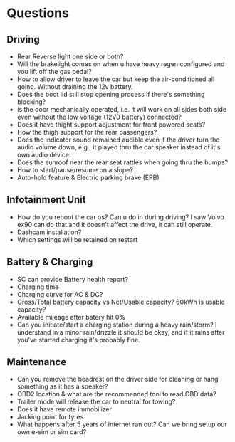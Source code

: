 # Questions

## Driving

* Rear Reverse light one side or both?
* Will the brakelight comes on when u have heavy regen configured and you lift off the gas pedal?
* How to allow driver to leave the car but keep the air-conditioned all going. Without draining the 12v battery.
* Does the boot lid still stop opening process if there's something blocking?
* is the door mechanically operated, i.e. it will work on all sides both side even without the low voltage (12V0 battery) connected?
* Does it have thight support adjustment for front powered seats?
* How the thigh support for the rear passengers?
* Does the indicator sound remained audible even if the driver turn the audio volume down, e.g., it played thru the car speaker instead of it's own audio device.
* Does the sunroof near the rear seat rattles when going thru the bumps?
* How to start/pause/resume on a slope?
* Auto-hold feature & Electric parking brake (EPB)

## Infotainment Unit

* How do you reboot the car os? Can u do in during driving? I saw Volvo ex90 can do that and it doesn't affect the drive, it can still operate.
* Dashcam installation?
* Which settings will be retained on restart

## Battery & Charging

* SC can provide Battery health report?
* Charging time
* Charging curve for AC & DC?
* Gross/Total battery capacity vs Net/Usable capacity? 60kWh is usable capacity?
* Available mileage after batery hit 0%
* Can you initiate/start a charging station during a heavy rain/storm? I understand in a minor rain/drizzle it should be okay, and if it rains after you've started charging it's probably fine.

## Maintenance

* Can you remove the headrest on the driver side for cleaning or hang something as it has a speaker?
* OBD2 location & what are the recommended tool to read OBD data?
* Trailer mode will release the car to neutral for towing?
* Does it have remote immobilizer
* Jacking point for tyres
* What happens after 5 years of internet ran out? Can we bring setup our own e-sim or sim card?
